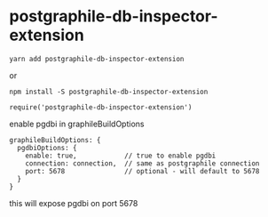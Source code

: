 # postgraphile-db-inspector-extension

```
yarn add postgraphile-db-inspector-extension
```

or 

```
npm install -S postgraphile-db-inspector-extension
```

```
require('postgraphile-db-inspector-extension')
```

enable pgdbi in graphileBuildOptions
```
graphileBuildOptions: {
  pgdbiOptions: {
    enable: true,            // true to enable pgdbi
    connection: connection,  // same as postgraphile connection
    port: 5678               // optional - will default to 5678
  }
}
```

this will expose pgdbi on port 5678